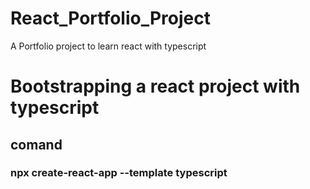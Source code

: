# React_Portfolio_Project

A Portfolio project to learn react with typescript

# Bootstrapping a react project with typescript

## comand

### npx create-react-app <appname> --template typescript
